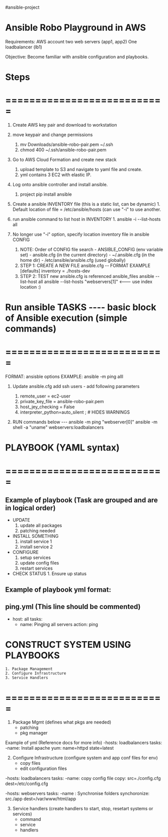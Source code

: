 #ansible-project

# Ansible Robo Playground in AWS
Requirements:
AWS account
two web servers (app1, app2)
One loadbalancer (lb1)

Objective:
Become familiar with ansible configuration and playbooks.



# Steps
# ===========================
1. Create AWS key pair and download to workstation

2. move keypair and change permissions
    1. mv Downloads/ansible-robo-pair.pem ~/.ssh 
    2. chmod 400 ~/.ssh/ansible-robo-pair.pem

3. Go to AWS Cloud Formation and create new stack 
      1. upload template to S3 and navigate to yaml file and create.
      2. yml contains 3  EC2 with elastic IP.

4.  Log onto ansible controller and install ansible.
      1. project pip install ansible

5. Create a ansible INVENTORY file (this is a static list, can be dynamic)
       1. Default location of file  = /etc/ansible/hosts (can use "-i" to use another.
    
6. run ansible command to list host in INVENTORY
       1.  ansible -i <file name> --list-hosts all

7. No longer use "-i" option, specify location inventory file in ansible CONFIG 
     1. NOTE: Order of CONFIG file search
                       - ANSIBLE_CONFIG (env variable set)
                       - ansible.cfg  (in the current directory)
                       - ~/.ansible.cfg   (in the home dir)
                       - /etc/ansible/ansible.cfg  (used globally)
     2.  STEP 1: CREATE A NEW FILE  ansible.cfg
                       -- FORMAT EXAMPLE
                          [defaults]
                          inventory = ./hosts-dev
      3. STEP 2: TEST new ansible.cfg is referenced
                          ansible_files ansible --list-host all
                          ansible --list-hosts "webservers[1]"    <--- use index location :)


# Run ansible TASKS   ---- basic block of Ansible execution (simple commands)
# ===========================
FORMAT:  ansisble options <host-pattern>
EXAMPLE: ansible -m ping alll

1.  Update  ansible.cfg add ssh users - add following parameters
      1. remote_user = ec2-user
      2. private_key_file = ansible-robo-pair.pem
      3. host_jey_checking = False
      4. interpreter_python=auto_silent ; # HIDES WARNINGS

2.  RUN commands below  ---
            ansible -m ping "webserver[0]"
            ansible -m shell -a "uname" webservers:loadbalancers


# PLAYBOOK (YAML syntax)
# ===========================
Example of playbook (Task are grouped  and are in logical order)
----------------------------------------------------------------------------------------- 
- UPDATE
     1. update all packages
     2. patching needed
- INSTALL SOMETHING
     1.  install  service 1
     2. install service 2
- CONFIGURE
     1.  setup services
     2.  update config files
     3.  restart services
- CHECK STATUS
      1.  Ensure up status

Example of playbook yml format:
----------------------------------------------------------------------------------------- 
ping.yml (This line should be commented)
---
- host: all
  tasks:
  - name: Pinging all servers
     action: ping




# CONSTRUCT SYSTEM USING PLAYBOOKS
    1. Package Management
    2. Configure Infrastructure
    3. Service Handlers
# ===========================
1) Package Mgmt (defines what pkgs are needed)
    - patching 
    - pkg manager

Example of yml (Reference docs for more info)
        -hosts: loadbalancers
         tasks: 
         -name: Install apache
         yum: name=httpd state=latest

2) Configure Infrastructure (configure system and app conf files for env)
    - copy files
    - edit configuration files

-hosts: loadbalancers
 tasks:
 -name: copy config file
  copy: src=./config.cfg dest=/etc/config.cfg

-hosts: webservers
 tasks:
 -name : Synchronise folders
  synchoronize: src./app dest=/var/www/html/app

3) Service handlers (create handlers to start, stop, resetart systems or services)
    - command
    - service
    - handlers



